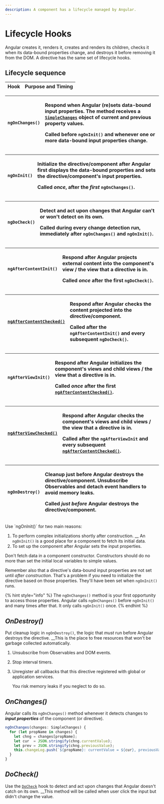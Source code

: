 ```yaml
---
description: A component has a lifecycle managed by Angular.
---
```


# Lifecycle Hooks

Angular creates it, renders it, creates and renders its children, checks it when its data-bound properties change, and destroys it before removing it from the DOM. A directive has the same set of lifecycle hooks.

## Lifecycle sequence

| Hook | Purpose and Timing |
| :--- | :--- |


<table>
  <thead>
    <tr>
      <th style="text-align:left"><code>ngOnChanges()</code>
      </th>
      <th style="text-align:left">
        <p>Respond when Angular (re)sets data-bound input properties. The method
          receives a <a href="https://angular.io/api/core/SimpleChanges"><code>SimpleChanges</code></a> object
          of current and previous property values.</p>
        <p>Called before <code>ngOnInit()</code> and whenever one or more data-bound
          input properties change.</p>
      </th>
    </tr>
  </thead>
  <tbody></tbody>
</table><table>
  <thead>
    <tr>
      <th style="text-align:left"><code>ngOnInit()</code>
      </th>
      <th style="text-align:left">
        <p>Initialize the directive/component after Angular first displays the data-bound
          properties and sets the directive/component&apos;s input properties.</p>
        <p>Called <em>once</em>, after the <em>first</em>  <code>ngOnChanges()</code>.</p>
      </th>
    </tr>
  </thead>
  <tbody></tbody>
</table><table>
  <thead>
    <tr>
      <th style="text-align:left"><code>ngDoCheck()</code>
      </th>
      <th style="text-align:left">
        <p>Detect and act upon changes that Angular can&apos;t or won&apos;t detect
          on its own.</p>
        <p>Called during every change detection run, immediately after <code>ngOnChanges()</code> and <code>ngOnInit()</code>.</p>
      </th>
    </tr>
  </thead>
  <tbody></tbody>
</table><table>
  <thead>
    <tr>
      <th style="text-align:left"><code>ngAfterContentInit()</code>
      </th>
      <th style="text-align:left">
        <p>Respond after Angular projects external content into the component&apos;s
          view / the view that a directive is in.</p>
        <p>Called <em>once</em> after the first <code>ngDoCheck()</code>.</p>
      </th>
    </tr>
  </thead>
  <tbody></tbody>
</table><table>
  <thead>
    <tr>
      <th style="text-align:left"><a href="https://angular.io/api/core/AfterContentChecked#ngAfterContentChecked"><code>ngAfterContentChecked()</code></a>
      </th>
      <th style="text-align:left">
        <p>Respond after Angular checks the content projected into the directive/component.</p>
        <p>Called after the <code>ngAfterContentInit()</code> and every subsequent <code>ngDoCheck()</code>.</p>
      </th>
    </tr>
  </thead>
  <tbody></tbody>
</table><table>
  <thead>
    <tr>
      <th style="text-align:left"><code>ngAfterViewInit()</code>
      </th>
      <th style="text-align:left">
        <p>Respond after Angular initializes the component&apos;s views and child
          views / the view that a directive is in.</p>
        <p>Called <em>once</em> after the first <a href="https://angular.io/api/core/AfterContentChecked#ngAfterContentChecked"><code>ngAfterContentChecked()</code></a>.</p>
      </th>
    </tr>
  </thead>
  <tbody></tbody>
</table><table>
  <thead>
    <tr>
      <th style="text-align:left"><a href="https://angular.io/api/core/AfterViewChecked#ngAfterViewChecked"><code>ngAfterViewChecked()</code></a>
      </th>
      <th style="text-align:left">
        <p>Respond after Angular checks the component&apos;s views and child views
          / the view that a directive is in.</p>
        <p>Called after the <code>ngAfterViewInit</code> and every subsequent <a href="https://angular.io/api/core/AfterContentChecked#ngAfterContentChecked"><code>ngAfterContentChecked()</code></a>.</p>
      </th>
    </tr>
  </thead>
  <tbody></tbody>
</table><table>
  <thead>
    <tr>
      <th style="text-align:left"><code>ngOnDestroy()</code>
      </th>
      <th style="text-align:left">
        <p>Cleanup just before Angular destroys the directive/component. Unsubscribe
          Observables and detach event handlers to avoid memory leaks.</p>
        <p>Called <em>just before</em> Angular destroys the directive/component.</p>
      </th>
    </tr>
  </thead>
  <tbody></tbody>
</table>Use `ngOnInit()` for two main reasons:

1. To perform complex initializations shortly after construction. \_\_ An `ngOnInit()` is a good place for a component to fetch its initial data. 
2. To set up the component after Angular sets the input properties.

Don't fetch data in a component constructor. Constructors should do no more than set the initial local variables to simple values.

Remember also that a directive's data-bound input properties are not set until _after construction_. That's a problem if you need to initialize the directive based on those properties. They'll have been set when `ngOnInit()` runs.

{% hint style="info" %}
The `ngOnChanges()` method is your first opportunity to access those properties. Angular calls `ngOnChanges()` before `ngOnInit()` and many times after that. It only calls `ngOnInit()` once.
{% endhint %}

## _OnDestroy\(\)_

Put cleanup logic in `ngOnDestroy()`, the logic that _must_ run before Angular destroys the directive. \_\_This is the place to free resources that won't be garbage collected automatically.

1. Unsubscribe from Observables and DOM events.
2. Stop interval timers.
3. Unregister all callbacks that this directive registered with global or application services.

   You risk memory leaks if you neglect to do so.

## _OnChanges\(\)_

Angular calls its `ngOnChanges()` method whenever it detects changes to _**input properties**_ of the component \(or directive\).

```typescript
ngOnChanges(changes: SimpleChanges) {
  for (let propName in changes) {
    let chng = changes[propName];
    let cur  = JSON.stringify(chng.currentValue);
    let prev = JSON.stringify(chng.previousValue);
    this.changeLog.push(`${propName}: currentValue = ${cur}, previousValue = ${prev}`);
  }
}
```

## _DoCheck\(\)_

Use the [`DoCheck`](https://angular.io/api/core/DoCheck) hook to detect and act upon changes that Angular doesn't catch on its own. \_\_This method will be called when user click the input but didn't change the value.

